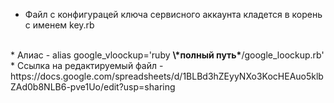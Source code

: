 * Файл с конфигурацей ключа сервисного аккаунта кладется в корень с именем key.rb 
<br/>
* Алиас - alias google_vloockup='ruby <b>\*полный путь*</b>/google_loockup.rb' <br/>
* Ссылка на редактируемый файл - https://docs.google.com/spreadsheets/d/1BLBd3hZEyyNXo3KocHEAuo5klbZAd0b8NLB6-pve1Uo/edit?usp=sharing